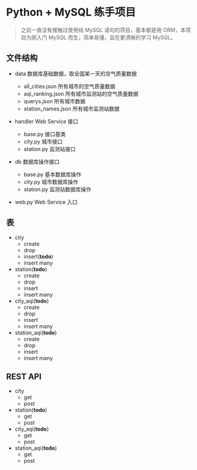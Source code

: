 # Python + MySQL 练手项目

> 之前一直没有接触过使用纯 MySQL 语句的项目，基本都是用 ORM，本项目为刚入门 MySQL 而生，简单易懂，旨在更清晰的学习 MySQL。

## 文件结构

- data 数据库基础数据，取全国某一天的空气质量数据
  - all_cities.json 所有城市的空气质量数据
  - aqi_ranking.json 所有城市监测站的空气质量数据
  - querys.json 所有城市数据
  - station_names.json 所有城市监测站数据

- handler Web Service 接口
  - base.py 接口基类
  - city.py 城市接口
  - station.py 监测站接口

- db 数据库操作接口
  - base.py 基本数据库操作
  - city.py 城市数据库操作
  - station.py 监测站数据库操作

- web.py Web Service 入口

## 表

- city
  - create
  - drop
  - insert(**todo**)
  - insert many
- station(**todo**)
  - create
  - drop
  - insert
  - insert many
- city_aqi(**todo**)
  - create
  - drop
  - insert
  - insert many
- station_aqi(**todo**)
  - create
  - drop
  - insert
  - insert many

## REST API

- city
  - get
  - post
- station(**todo**)
  - get
  - post
- city_aqi(**todo**)
  - get
  - post
- station_aqi(**todo**)
  - get
  - post
